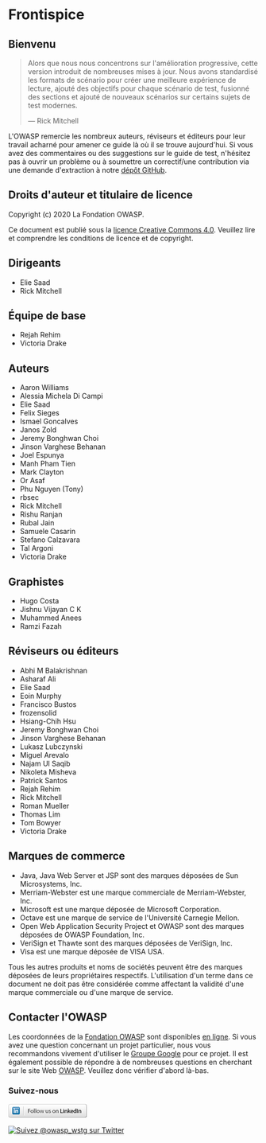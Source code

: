 # Frontispice

## Bienvenu

> Alors que nous nous concentrons sur l'amélioration progressive, cette version introduit de nombreuses mises à jour. Nous avons standardisé les formats de scénario pour créer une meilleure expérience de lecture, ajouté des objectifs pour chaque scénario de test, fusionné des sections et ajouté de nouveaux scénarios sur certains sujets de test modernes.
>
> — Rick Mitchell

L'OWASP remercie les nombreux auteurs, réviseurs et éditeurs pour leur travail acharné pour amener ce guide là où il se trouve aujourd'hui. Si vous avez des commentaires ou des suggestions sur le guide de test, n'hésitez pas à ouvrir un problème ou à soumettre un correctif/une contribution via une demande d'extraction à notre [dépôt GitHub](https://github.com/OWASP/wstg/).

## Droits d'auteur et titulaire de licence

Copyright (c) 2020 La Fondation OWASP.

Ce document est publié sous la [licence Creative Commons 4.0](https://creativecommons.org/licenses/by-sa/4.0/). Veuillez lire et comprendre les conditions de licence et de copyright.

## Dirigeants

- Elie Saad
- Rick Mitchell

## Équipe de base

- Rejah Rehim
- Victoria Drake

## Auteurs

- Aaron Williams
- Alessia Michela Di Campi
- Elie Saad
- Felix Sieges
- Ismael Goncalves
- Janos Zold
- Jeremy Bonghwan Choi
- Jinson Varghese Behanan
- Joel Espunya
- Manh Pham Tien
- Mark Clayton
- Or Asaf
- Phu Nguyen (Tony)
- rbsec
- Rick Mitchell
- Rishu Ranjan
- Rubal Jain
- Samuele Casarin
- Stefano Calzavara
- Tal Argoni
- Victoria Drake

## Graphistes

- Hugo Costa
- Jishnu Vijayan C K
- Muhammed Anees
- Ramzi Fazah

## Réviseurs ou éditeurs

- Abhi M Balakrishnan
- Asharaf Ali
- Elie Saad
- Eoin Murphy
- Francisco Bustos
- frozensolid
- Hsiang-Chih Hsu
- Jeremy Bonghwan Choi
- Jinson Varghese Behanan
- Lukasz Lubczynski
- Miguel Arevalo
- Najam Ul Saqib
- Nikoleta Misheva
- Patrick Santos
- Rejah Rehim
- Rick Mitchell
- Roman Mueller
- Thomas Lim
- Tom Bowyer
- Victoria Drake

## Marques de commerce

- Java, Java Web Server et JSP sont des marques déposées de Sun Microsystems, Inc.
- Merriam-Webster est une marque commerciale de Merriam-Webster, Inc.
- Microsoft est une marque déposée de Microsoft Corporation.
- Octave est une marque de service de l'Université Carnegie Mellon.
- Open Web Application Security Project et OWASP sont des marques déposées de OWASP Foundation, Inc.
- VeriSign et Thawte sont des marques déposées de VeriSign, Inc.
- Visa est une marque déposée de VISA USA.

Tous les autres produits et noms de sociétés peuvent être des marques déposées de leurs propriétaires respectifs. L'utilisation d'un terme dans ce document ne doit pas être considérée comme affectant la validité d'une marque commerciale ou d'une marque de service.

## Contacter l'OWASP

Les coordonnées de la [Fondation OWASP](https://owasp.org/) sont disponibles [en ligne](https://owasp.org/contact/). Si vous avez une question concernant un projet particulier, nous vous recommandons vivement d'utiliser le [Groupe Google](https://groups.google.com/a/owasp.org/forum/) pour ce projet. Il est également possible de répondre à de nombreuses questions en cherchant sur le site Web [OWASP](https://owasp.org/). Veuillez donc vérifier d'abord là-bas.

### Suivez-nous

[![Suivez OWASP sur LinkedIn](images/follow_badge.png)](https://www.linkedin.com/company/owasp/)

[![Suivez @owasp_wstg sur Twitter](https://img.shields.io/twitter/follow/owasp_wstg?style=social)](https://twitter.com/owasp_wstg)
